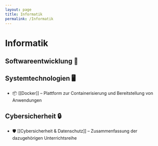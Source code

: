 ```yaml
---
layout: page
title: Informatik
permalink: /Informatik
---
```


# Informatik

## Softwareentwicklung 🚀


## Systemtechnologien 🖥️
- 📦 [[Docker]] – Plattform zur Containerisierung und Bereitstellung von Anwendungen

## Cybersicherheit 🔒
- 🛡️ [[Cybersicherheit & Datenschutz]] – Zusammenfassung der dazugehörigen Unterrichtsreihe

<!--
<strong>Zuletzt aktualisierte Notizen</strong>
<ul>
  {% assign recent_notes = site.notes 
    | where_exp: "note", "note.path contains '/Informatik/'"
    | sort: "last_modified_at_timestamp" 
    | reverse %}
  {% for note in recent_notes %}
    <li>
      {{ note.last_modified_at | date: "%d.%m.%Y" }} — 
      <a class="internal-link" href="{{ site.baseurl }}{{ note.url }}">{{ note.title }}</a>
    </li>
  {% endfor %}
</ul>
-->